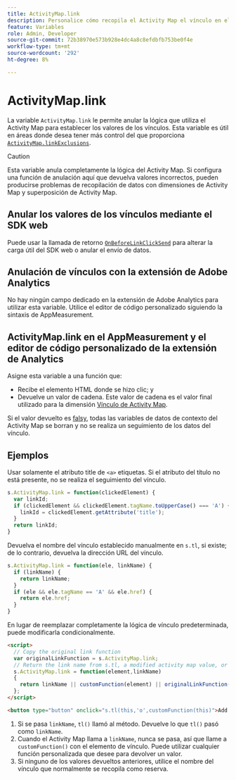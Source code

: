 ```yaml
---
title: ActivityMap.link
description: Personalice cómo recopila el Activity Map el vínculo en el que se hizo clic.
feature: Variables
role: Admin, Developer
source-git-commit: 72b38970e573b928e4dc4a8c8efdbfb753be0f4e
workflow-type: tm+mt
source-wordcount: '292'
ht-degree: 8%

---
```


# ActivityMap.link

La variable `ActivityMap.link` le permite anular la lógica que utiliza el Activity Map para establecer los valores de los vínculos. Esta variable es útil en áreas donde desea tener más control del que proporciona [`ActivityMap.linkExclusions`](../config-vars/activitymap-linkexclusions.md).

>[!CAUTION]
>Esta variable anula completamente la lógica del Activity Map. Si configura una función de anulación aquí que devuelva valores incorrectos, pueden producirse problemas de recopilación de datos con dimensiones de Activity Map y superposición de Activity Map.

## Anular los valores de los vínculos mediante el SDK web

Puede usar la llamada de retorno [`OnBeforeLinkClickSend`](https://experienceleague.adobe.com/en/docs/experience-platform/web-sdk/commands/configure/onbeforelinkclicksend) para alterar la carga útil del SDK web o anular el envío de datos.

## Anulación de vínculos con la extensión de Adobe Analytics

No hay ningún campo dedicado en la extensión de Adobe Analytics para utilizar esta variable. Utilice el editor de código personalizado siguiendo la sintaxis de AppMeasurement.

## ActivityMap.link en el AppMeasurement y el editor de código personalizado de la extensión de Analytics

Asigne esta variable a una función que:

* Recibe el elemento HTML donde se hizo clic; y
* Devuelve un valor de cadena. Este valor de cadena es el valor final utilizado para la dimensión [Vínculo de Activity Map](/help/components/dimensions/activity-map-link.md).

Si el valor devuelto es [falsy](https://developer.mozilla.org/es-ES/docs/Glossary/Falsy), todas las variables de datos de contexto del Activity Map se borran y no se realiza un seguimiento de los datos del vínculo.

## Ejemplos

Usar solamente el atributo title de `<a>` etiquetas. Si el atributo del título no está presente, no se realiza el seguimiento del vínculo.

```js
s.ActivityMap.link = function(clickedElement) {
  var linkId;
  if (clickedElement && clickedElement.tagName.toUpperCase() === 'A') {
    linkId = clickedElement.getAttribute('title');
  }
  return linkId;
}
```

Devuelva el nombre del vínculo establecido manualmente en `s.tl`, si existe; de lo contrario, devuelva la dirección URL del vínculo.

```js
s.ActivityMap.link = function(ele, linkName) {
  if (linkName) {
    return linkName;
  }
  if (ele && ele.tagName == 'A' && ele.href) {
    return ele.href;
  }
}
```

En lugar de reemplazar completamente la lógica de vínculo predeterminada, puede modificarla condicionalmente.

```html
<script>
  // Copy the original link function
  var originalLinkFunction = s.ActivityMap.link;
  // Return the link name from s.tl, a modified activity map value, or the original activity map value
  s.ActivityMap.link = function(element,linkName)
  {
    return linkName || customFunction(element) || originalLinkFunction(element,linkName);
  };
</script>

<button type="button" onclick="s.tl(this,'o',customFunction(this)">Add To Cart</button>
```

1. Si se pasa `linkName`, `tl()` llamó al método. Devuelve lo que `tl()` pasó como `linkName`.
2. Cuando el Activity Map llama a `linkName`, nunca se pasa, así que llame a `customFunction()` con el elemento de vínculo. Puede utilizar cualquier función personalizada que desee para devolver un valor.
3. Si ninguno de los valores devueltos anteriores, utilice el nombre del vínculo que normalmente se recopila como reserva.
